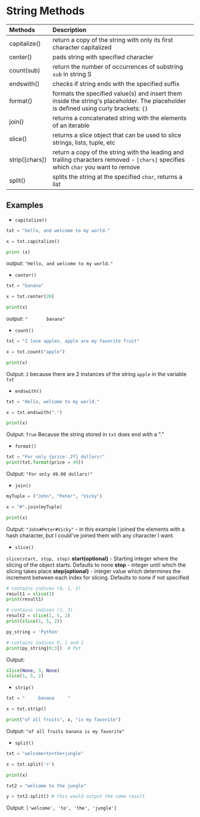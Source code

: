 # String Methods

| Methods | Description |
| :------ | :--------- |
| capitalize() | return a copy of the string with only its first character capitalized |
| center() | pads string with specified character |
| count(sub) | return the number of occurrences of substring `sub` in string S |
| endswith() | checks if string ends with the specified suffix |
| format() | formats the specified value(s) and insert them inside the string's placeholder. The placeholder is defined using curly brackets: `{}` |
| join() | returns a concatenated string with the elements of an iterable |
| slice() | returns a slice object that can be used to slice strings, lists, tuple, etc|
| strip([chars]) | return a copy of the string with the leading and trailing characters removed - `[chars]` specifies which `char` you want to remove |
| split() | splits the string at the specified `char`, returns a list |

## Examples

- `capitalize()`

```python
txt = "hello, and welcome to my world."

x = txt.capitalize()

print (x)
```

output: `"Hello, and welcome to my world."`

- `center()`

```python
txt = "banana"

x = txt.center(20)

print(x)
```

output: `"       banana"`

- `count()`

```python
txt = "I love apples, apple are my favorite fruit"

x = txt.count("apple")

print(x)
```

Output: `2` because there are 2 instances of the string `apple` in the variable `txt`

- `endswith()`

```python
txt = "Hello, welcome to my world."

x = txt.endswith(".")

print(x)
```

Output: `True` Because the string stored in `txt` does end with a "."

- `format()`

```python
txt = "For only {price:.2f} dollars!"
print(txt.format(price = 49))
```

Output: `"For only 49.00 dollars!"`

- `join()`

```python
myTuple = ("John", "Peter", "Vicky")

x = "#".join(myTuple)

print(x)
```

Output: `"John#Peter#Vicky"` - in this example I joined the elements with a hash character, but I could've joined them with any character I want.

- `slice()`

`slice(start, stop, step)`
**start(optional)** - Starting integer where the slicing of the object starts. Defaults to none
**stop** - integer until which the slicing takes place
**step(optional)** - integer value which determines the increment between each index for slicing. Defaults to none if not specified

```python
# contains indices (0, 1, 2)
result1 = slice(3)
print(result1)

# contains indices (1, 3)
result2 = slice(1, 5, 2)
print(slice(1, 5, 2))

py_string = 'Python'

# contains indices 0, 1 and 2
print(py_string[0:3])  # Pyt
```

Output:

```python
slice(None, 3, None)
slice(1, 5, 2)
```

- `strip()`

```python
txt = "     banana     "

x = txt.strip()

print("of all fruits", x, "is my favorite")
```

Output: `"of all fruits banana is my favorite"`

- `split()`

```python
txt = "welcome+to+the+jungle"

x = txt.split('+')

print(x)

txt2 = "welcome to the jungle"

y = txt2.split() # this would output the same result
```

Output: `['welcome', 'to', 'the', 'jungle']`
